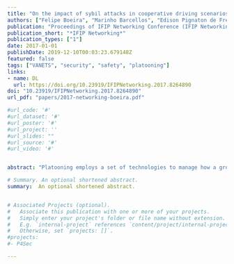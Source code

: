 ```yaml
---
title: "On the impact of sybil attacks in cooperative driving scenarios"
authors: ["Felipe Boeira", "Marinho Barcellos", "Edison Pignaton de Freitas", "Alexey V Vinel", "Mikael Asplund"]
publication: "Proceedings of IFIP Networking Conference (IFIP Networking) and Workshops"
publication_short: "*IFIP Networking*"
publication_types: ["1"]
date: 2017-01-01
publishDate: 2019-12-10T00:03:23.679148Z
featured: false
tags: ["VANETS", "security", "safety", "platooning"]
links:
- name: DL
  url: https://doi.org/10.23919/IFIPNetworking.2017.8264890
doi: "10.23919/IFIPNetworking.2017.8264890"
url_pdf: "papers/2017-networking-boeira.pdf"

#url_code: '#'
#url_dataset: '#'
#url_poster: '#'
#url_project: ''
#url_slides: ""
#url_source: '#'
#url_video: '#'


abstract: "Platooning employs a set of technologies to manage how a group of vehicles operates, including radar, GPS and Inter- Vehicular Communication (IVC). It uses broadcasted information such as acceleration, position and velocity to operate vehicle members of the platoon. Cooperation among vehicles allows platoons to reduce fuel consumption and risks associated with driver mistakes. In spite of these benefits, the use of IVC to control vehicles exposes a relevant attack surface that can be exploited by malicious actors. In this paper we study the impact of vulnerabilities associated with the Sybil attack (through falsification of multiple identities) and message falsification in vehicular platooning. Simulation results show that this attack may impact the longitudinal control and compromise the entire platoon control."

# Summary. An optional shortened abstract.
summary:  An optional shortened abstract.


# Associated Projects (optional).
#   Associate this publication with one or more of your projects.
#   Simply enter your project's folder or file name without extension.
#   E.g. `internal-project` references `content/project/internal-project/index.md`.
#   Otherwise, set `projects: []`.
#projects:
#- P4Sec

---
```




